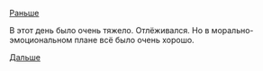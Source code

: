 [Раньше](2018.09.15.md)

В этот день было очень тяжело. Отлёживался. Но в морально-эмоциональном плане всё было очень хорошо.

[Дальше](2018.09.22.md)